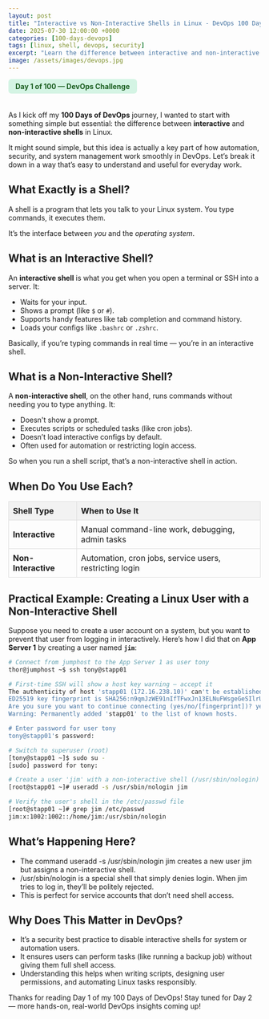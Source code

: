```yaml
---
layout: post
title: "Interactive vs Non-Interactive Shells in Linux - DevOps 100 Days Challenge"
date: 2025-07-30 12:00:00 +0000
categories: [100-days-devops]
tags: [linux, shell, devops, security]
excerpt: "Learn the difference between interactive and non-interactive shells in Linux, with a practical example for creating users with non-interactive shells."
image: /assets/images/devops.jpg
---
```


<div style="background-color:#d4f4e4; color:#1b5e20; display:inline-block; padding:6px 14px; border-radius:6px; font-weight:bold; font-size:14px; margin-bottom:20px;">
Day 1 of 100 — DevOps Challenge
</div>

As I kick off my **100 Days of DevOps** journey, I wanted to start with something simple but essential: the difference between **interactive** and **non-interactive shells** in Linux.

It might sound simple, but this idea is actually a key part of how automation, security, and system management work smoothly in DevOps. Let’s break it down in a way that’s easy to understand and useful for everyday work.

## What Exactly is a Shell?

A shell is a program that lets you talk to your Linux system. You type commands, it executes them.

It’s the interface between *you* and the *operating system*.

## What is an Interactive Shell?

An **interactive shell** is what you get when you open a terminal or SSH into a server. It:

- Waits for your input.
- Shows a prompt (like `$` or `#`).
- Supports handy features like tab completion and command history.
- Loads your configs like `.bashrc` or `.zshrc`.

Basically, if you’re typing commands in real time — you’re in an interactive shell.


## What is a Non-Interactive Shell?

A **non-interactive shell**, on the other hand, runs commands without needing you to type anything. It:

- Doesn't show a prompt.
- Executes scripts or scheduled tasks (like cron jobs).
- Doesn’t load interactive configs by default.
- Often used for automation or restricting login access.

So when you run a shell script, that’s a non-interactive shell in action.

## When Do You Use Each?

<table style="width:100%; border-collapse: collapse;">
  <thead>
    <tr style="background-color:#f2f2f2;">
      <th style="text-align:left; padding:8px; border:1px solid #ddd;">Shell Type</th>
      <th style="text-align:left; padding:8px; border:1px solid #ddd;">When to Use It</th>
    </tr>
  </thead>
  <tbody>
    <tr>
      <td style="padding:8px; border:1px solid #ddd;"><strong>Interactive</strong></td>
      <td style="padding:8px; border:1px solid #ddd;">Manual command-line work, debugging, admin tasks</td>
    </tr>
    <tr>
      <td style="padding:8px; border:1px solid #ddd;"><strong>Non-Interactive</strong></td>
      <td style="padding:8px; border:1px solid #ddd;">Automation, cron jobs, service users, restricting login</td>
    </tr>
  </tbody>
</table>


## Practical Example: Creating a Linux User with a Non-Interactive Shell

Suppose you need to create a user account on a system, but you want to prevent that user from logging in interactively. Here’s how I did that on **App Server 1** by creating a user named **`jim`**:

```bash {.code-small}
# Connect from jumphost to the App Server 1 as user tony
thor@jumphost ~$ ssh tony@stapp01

# First-time SSH will show a host key warning — accept it
The authenticity of host 'stapp01 (172.16.238.10)' can't be established.
ED25519 key fingerprint is SHA256:n9qmJzWE91nIfTFwxJn13ELNuFWsgeGeSIlrU1fkU7I.
Are you sure you want to continue connecting (yes/no/[fingerprint])? yes
Warning: Permanently added 'stapp01' to the list of known hosts.

# Enter password for user tony
tony@stapp01's password:

# Switch to superuser (root)
[tony@stapp01 ~]$ sudo su -
[sudo] password for tony:

# Create a user 'jim' with a non-interactive shell (/usr/sbin/nologin)
[root@stapp01 ~]# useradd -s /usr/sbin/nologin jim

# Verify the user's shell in the /etc/passwd file
[root@stapp01 ~]# grep jim /etc/passwd
jim:x:1002:1002::/home/jim:/usr/sbin/nologin
```

## What’s Happening Here?

- The command useradd -s /usr/sbin/nologin jim creates a new user jim but assigns a non-interactive shell.
- /usr/sbin/nologin is a special shell that simply denies login. When jim tries to log in, they’ll be politely rejected.
- This is perfect for service accounts that don’t need shell access.

## Why Does This Matter in DevOps?

- It’s a security best practice to disable interactive shells for system or automation users.
- It ensures users can perform tasks (like running a backup job) without giving them full shell access.
- Understanding this helps when writing scripts, designing user permissions, and automating Linux tasks responsibly.

Thanks for reading Day 1 of my 100 Days of DevOps!
Stay tuned for Day 2 — more hands-on, real-world DevOps insights coming up!
